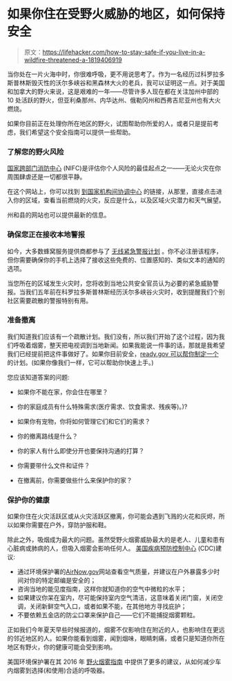 # 如果你住在受野火威胁的地区，如何保持安全

> 原文：<https://lifehacker.com/how-to-stay-safe-if-you-live-in-a-wildfire-threatened-a-1819406919>

当你处在一片火海中时，你很难呼吸，更不用说思考了。作为一名经历过科罗拉多斯普林斯毁灭性的沃尔多峡谷和黑森林大火的老兵，我可以证明这一点。对于美国和加拿大的野火来说，这是艰难的一年——尽管许多人现在都在关注加州中部的 10 处活跃的野火，但亚利桑那州、内华达州、俄勒冈州和西弗吉尼亚州也有大火燃烧。



如果你目前正在处理你所在地区的野火，试图帮助你所爱的人，或者只是提前考虑，我们希望这个安全指南可以提供一些帮助。

### 了解您的野火风险

[国家跨部门消防中心](https://www.nifc.gov/) (NIFC)是评估你个人风险的最佳起点之一——无论火灾在你周围肆虐还是一切都很平静。

在这个网站上，你可以找到 [到国家机构间协调中心](https://www.nifc.gov/nicc/index.htm) 的链接，从那里，直接点击进入你的区域，查看当前燃烧的火灾，反应是什么，以及区域火灾潜力和天气展望。

州和县的网站也可以提供最新的信息。



### 确保您正在接收本地警报

如今，大多数蜂窝服务提供商都参与了 [无线紧急警报计划](https://www.ctia.org/consumer-tips/how-wireless-emergency-alerts-help-save-lives) 。你不必注册该程序，但你需要确保你的手机上选择了接收这些免费的、位置感知的、类似文本的通知的选项。

当您所在的区域发生火灾时，您将收到当地公共安全官员认为必要的紧急威胁警报。当我们五年前在科罗拉多斯普林斯经历沃尔多峡谷火灾时，收到提醒我们个别社区需要疏散的警报特别有用。

### 准备撤离

我们知道我们应该有一个疏散计划。我们没有，所以我们开始了这个过程，因为我们呼吸着烟雾，整天把电视调到当地新闻。如果我能说一件事的话，那就是我希望我们已经提前把这件事做好了。如果你目前安全，[ready.gov 可以帮你制定一个](https://www.ready.gov/make-a-plan) 的计划。(如果你像我们一样，它可以帮助你快速上手。)

您应该知道答案的问题:

*   如果你不能在家，你会住在哪里？
*   你的家庭成员有什么特殊需求(医疗需求、饮食需求、残疾等)。)?
*   如果你有宠物，你将如何管理它们和它们的需求？
*   你的撤离路线是什么？
*   你的家人有什么即使分开也要保持沟通的打算？
*   你需要带什么文件和证件？

*   在撤离前，你需要做些什么来保护你的家？

### 保护你的健康

如果你住在火灾活跃区或从火灾活跃区撤离，你可能会遇到飞溅的火花和灰烬，所以如果你需要在户外，穿防护服和鞋。

除此之外，吸烟成为最大的问题。虽然受野火烟雾威胁最大的是老人、儿童和患有心脏病或肺病的人，但吸入烟雾会影响任何人。 [美国疾病预防控制中心](https://www.cdc.gov/features/wildfires/index.html) (CDC)建议:

*   通过环境保护署的[AirNow.gov](https://www.airnow.gov/index.cfm?action=airnow.main)网站查看空气质量，并建议在户外暴露多少时间对你的特定邮编是安全的；
*   咨询当地的能见度指南，这样你就知道你的空气中微粒的水平；
*   如果建议你呆在室内，尽可能保持室内空气清洁，这意味着关闭门窗，关闭空调，关闭新鲜空气入口，或者如果不能，在其他地方寻找庇护；
*   不要依赖五金店的防尘口罩来保护自己——它们不能捕捉烟雾颗粒。

正如我们今年夏天早些时候报道的，烟雾不仅影响住在附近的人，也影响住在更远的邻近地区的人。如果你能看到烟雾，闻到烟味，眼睛刺痛，或者只是知道你所在地区有野火，你的健康可能会受到影响。

美国环境保护署在其 2016 年 [野火烟雾指南](https://www3.epa.gov/airnow/wildfire_may2016.pdf) 中提供了更多的建议，从如何减少车内烟雾到选择(和使用)合适的呼吸器。
